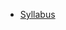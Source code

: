 - [Syllabus](syllabus)
<!-- - [AI Policy](ai-policy) -->
<!-- - [Course Schedule](schedule) -->
<!-- - [Teaching Team](teaching-team) -->
<!-- - [Lecture Notes](lecture-notes) -->
<!-- - [Assignments & Labs](assignment-lab-details) -->
<!-- - [Resources](resources) -->
<!-- - [Feedback](feedback) -->